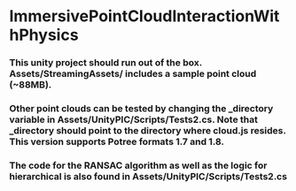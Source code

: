 # ImmersivePointCloudInteractionWithPhysics

### This unity project should run out of the box. Assets/StreamingAssets/ includes a sample point cloud (~88MB). 

### Other point clouds can be tested by changing the _directory variable in Assets/UnityPIC/Scripts/Tests2.cs. Note that _directory should point to the directory where cloud.js resides. This version supports Potree formats 1.7 and 1.8.

### The code for the RANSAC algorithm as well as the logic for hierarchical is also found in Assets/UnityPIC/Scripts/Tests2.cs
